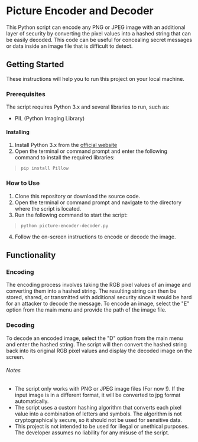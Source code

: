 # Picture Encoder and Decoder
This Python script can encode any PNG or JPEG image with an additional layer of security by converting the pixel values into a hashed string that can be easily decoded. This code can be useful for concealing secret messages or data inside an image file that is difficult to detect.

## Getting Started
These instructions will help you to run this project on your local machine.

### Prerequisites
The script requires Python 3.x and several libraries to run, such as:

* PIL (Python Imaging Library)

#### Installing
1. Install Python 3.x from the [official website](https://www.python.org/downloads/)
2. Open the terminal or command prompt and enter the following command to install the required libraries:
> `pip install Pillow`

### How to Use
1. Clone this repository or download the source code.
2. Open the terminal or command prompt and navigate to the directory where the script is located.
3. Run the following command to start the script:
> `python picture-encoder-decoder.py`
4. Follow the on-screen instructions to encode or decode the image.

## Functionality

### Encoding
The encoding process involves taking the RGB pixel values of an image and converting them into a hashed string. The resulting string can then be stored, shared, or transmitted with additional security since it would be hard for an attacker to decode the message. To encode an image, select the "E" option from the main menu and provide the path of the image file.

### Decoding
To decode an encoded image, select the "D" option from the main menu and enter the hashed string. The script will then convert the hashed string back into its original RGB pixel values and display the decoded image on the screen.

###### Notes
* The script only works with PNG or JPEG image files (For now !). If the input image is in a different format, it will be converted to jpg format automatically.
* The script uses a custom hashing algorithm that converts each pixel value into a combination of letters and symbols. The algorithm is not cryptographically secure, so it should not be used for sensitive data.
* This project is not intended to be used for illegal or unethical purposes. The developer assumes no liability for any misuse of the script.
